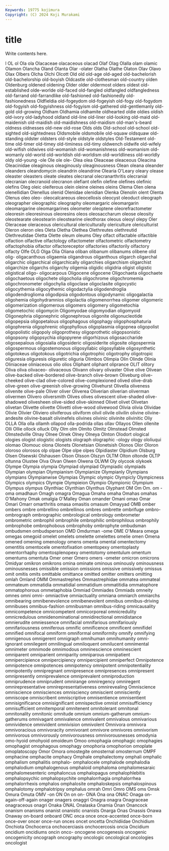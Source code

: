 ```yaml
---
Keywords: 19775 kojimura
Copyright: (C) 2024 Koji Murakami
---
```


# title

Write contents here.



l OL ol Ola ola Olacaceae
olacaceous olacad Olaf Olag Olalla olam olamic Olamon Olancha Oland
Olanta Olar -olater Olatha Olathe Olaton Olav Olavo Olax Olbers
Olcha Olchi Olcott Old old old-age old-aged old-bachelorish old-bachelorship old-boyish
Oldcastle old-clothesman old-country olden Oldenburg oldened oldening Older older oldermost
olders oldest old-established olde-worlde old-faced old-fangled oldfangled oldfangledness old-farrand old-farrandlike
old-fashioned old-fashionedly old-fashionedness Oldfieldia old-fogeydom old-fogeyish old-fogy old-fogydom old-fogyish old-fogyishness
old-fogyism old-gathered old-gentlemanly old-gold old-growing Oldham Oldhamia oldhamite oldhearted oldie
oldies oldish old-ivory old-ladyhood oldland old-line old-liner old-looking old-maid old-maidenish
old-maidish old-maidishness old-maidism old-man's-beard oldness oldnesses old-new old-rose Olds olds
Old-school old-school old-sighted old-sightedness Oldsmobile oldsmobile old-squaw oldsquaw old-standing oldster
oldsters old-style oldstyle oldstyles Old-Testament old-time old-timer old-timey old-timiness old-timy
oldwench oldwife old-wifely old-wifish oldwives old-womanish old-womanishness old-womanism old-womanly old-world
old-worldish old-worldism old-worldliness old-worldly oldy old-young -ole Ole ole ole-
Olea olea Oleaceae oleaceous Oleacina Oleacinidae oleaginous oleaginously oleaginousness Olean
oleana oleander oleanders oleandomycin oleandrin oleandrine Olearia O'Leary oleary olease
oleaster oleasters oleate oleates olecranal olecranarthritis olecranial olecranian olecranoid olecranon
olefiant olefin olefine olefines olefinic olefins Oleg oleic oleiferous olein
oleine oleines oleins Olema Olen olena olenellidian Olenellus olenid Olenidae
olenidian Olenka Olenolin olent Olenta Olenus oleo oleo- oleocalcareous oleocellosis
oleocyst oleoduct oleograph oleographer oleographic oleography oleomargaric oleomargarin oleomargarine oleomargarines
oleometer oleoptene oleorefractometer oleoresin oleoresinous oleoresins oleos oleosaccharum oleose oleosity
oleostearate oleostearin oleostearine oleothorax oleous oleoyl olepy Oler Oleraceae oleraceous
olericultural olericulturally olericulture olericulturist Oleron oleron oles Oleta Oletha Olethea
Olethreutes olethreutid Olethreutidae Oletta Olette oleum oleums Oley olfact olfactable
olfactible olfaction olfactive olfactology olfactometer olfactometric olfactometry olfactophobia olfactor olfactoreceptor
olfactories olfactorily olfactory olfacty Olfe OLG Olga Olia Oliana oliban
olibanum olibanums olibene olid olig- oligacanthous oligaemia oligandrous oliganthous oligarch
oligarchal oligarchic oligarchical oligarchically oligarchies oligarchism oligarchist oligarchize oligarchs oligarchy
oligemia oligidic oligidria oligist oligistic oligistical oligo- oligocarpous Oligocene oligocene
Oligochaeta oligochaete oligochaetous oligochete oligocholia oligochrome oligochromemia oligochronometer oligochylia oligoclase
oligoclasite oligocystic oligocythemia oligocythemic oligodactylia oligodendroglia oligodendroglioma oligodipsia oligodontous oligodynamic
oligogalactia oligohemia oligohydramnios oligolactia oligomenorrhea oligomer oligomeric oligomerization oligomerous oligomers
oligomery oligometochia oligometochic oligomycin Oligomyodae oligomyodian oligomyoid Oligonephria oligonephric oligonephrous
oligonite oligonucleotide oligopepsia oligopetalous oligophagous oligophagy oligophosphaturia oligophrenia oligophrenic oligophyllous
oligoplasmia oligopnea oligopolist oligopolistic oligopoly oligoprothesy oligoprothetic oligopsonistic oligopsony oligopsychia
oligopyrene oligorhizous oligosaccharide oligosepalous oligosialia oligosideric oligosiderite oligosite oligospermia oligospermous
oligostemonous oligosyllabic oligosyllable oligosynthetic oligotokeus oligotokous oligotrichia oligotrophic oligotrophy oligotropic
oliguresia oliguresis oliguretic oliguria Olimbos Olimpia Olin Olinde Olinia Oliniaceae
oliniaceous olio olios Oliphant oliphant oliprance OLIT olitory Oliva oliva
olivaceo- olivaceous Olivann olivary olivaster Olive olive Olivean olive-backed olive-bordered
olive-branch olive-brown Oliveburg olive-cheeked olive-clad olive-colored olive-complexioned olived olive-drab olive-green
olive-greenish olive-growing Olivehurst Olivella oliveness olivenite olive-pale Oliver oliver Oliverea
Oliverian oliverian oliverman olivermen Olivero oliversmith Olives olives olivescent olive-shaded
olive-shadowed olivesheen olive-sided olive-skinned Olivet olivet Olivetan olivetan Olivette olivette
Olivetti olive-wood olivewood Olivia olivia Olividae Olivie Olivier Oliviero oliviferous
oliviform olivil olivile olivilin olivine olivine-andesite olivine-basalt olivinefels olivines olivinic
olivinite olivinitic Oliy OLLA Olla olla ollamh ollapod olla-podrida ollas
ollav Ollayos Ollen ollenite Olli Ollie ollock olluck Olly Olm
olm Olmito Olmitz Olmstead Olmsted Olmstedville Olnay Olnee Olnek Olney
Olneya Olnton Olodort ological ologies ologist ologistic ologists olograph olographic
-ology ology ololiuqui olomao Olomouc olona Olonets Olonetsian Olonetsish Olonos
Olor Oloron oloroso olorosos olp olpae Olpe olpe olpes Olpidiaster
Olpidium Olsburg Olsen Olsewski Olshausen Olson Olsson Olszyn OLTM Olton
oltonde OLTP oltunna Olustee Olva Olvan Olwen Olwena OLWM Oly
olycook olykoek Olympe Olympia olympia Olympiad olympiad Olympiadic olympiads Olympian
olympian Olympianism Olympianize Olympianly Olympians olympians Olympianwise Olympias Olympic olympic
Olympicly Olympicness Olympics olympics Olympie Olympieion Olympio Olympionic Olympium Olympus
olympus Olynthiac Olynthian Olynthus Olyphant OM Om Om. om -oma
omadhaun Omagh omagra Omagua Omaha omaha Omahas omahas O'Mahony Omak
omalgia O'Malley Oman omander Omani omao Omar Omari Omarr omarthritis
omasa omasitis omasum Omayyad OMB omber ombers ombre ombrellino ombrellinos
ombres ombrette ombrifuge ombro- ombrograph ombrographic ombrological ombrology ombrometer ombrometric
ombrophil ombrophile ombrophilic ombrophilous ombrophily ombrophobe ombrophobous ombrophoby ombrophyte ombudsman
ombudsmen ombudsperson OMD Omdurman -ome OME O'Meara omega omegas omegoid
omelet omelets omelette omelettes omelie omen Omena omened omening omenology
omens omenta omental omentectomy omentitis omentocele omentofixation omentopexy omentoplasty omentorrhaphy
omentosplenopexy omentotomy omentulum omentum omentums omentuta Omer omer Omero omers
-ometer omicron omicrons Omidyar omikron omikrons omina ominate ominous ominously
ominousness ominousnesses omissible omission omissions omissive omissively omissus omit omitis
omits omittable omittance omitted omitter omitters omitting omlah Omland OMM
Ommastrephes Ommastrephidae ommatea ommateal ommateum ommatidia ommatidial ommatidium ommatitidia ommatophore
ommatophorous ommetaphobia Ommiad Ommiades Ommiads omneity omnes omni omni- omniactive
omniactuality omniana omniarch omniarchs omnibearing omnibenevolence omnibenevolent omnibus omnibus-driving omnibuses
omnibus-fashion omnibusman omnibus-riding omnicausality omnicompetence omnicompetent omnicorporeal omnicredulity omnicredulous omnidenominational
omnidirectional omnidistance omnierudite omniessence omnifacial omnifarious omnifariously omnifariousness omniferous omnific
omnificence omnificent omnifidel omnified omnifocal omniform omniformal omniformity omnify omnifying
omnigenous omnigerent omnigraph omnihuman omnihumanity omni-ignorant omnilegent omnilingual omniloquent omnilucent
omnimental omnimeter omnimode omnimodous omninescience omninescient omniparent omniparient omniparity omniparous
omnipatient omnipercipience omnipercipiency omnipercipient omniperfect Omnipotence omnipotence omnipotences omnipotency omnipotent
omnipotentiality omnipotently omnipregnant omnipresence omnipresences omnipresent omnipresently omniprevalence omniprevalent omniproduction
omniprudence omniprudent omnirange omniregency omniregent omnirepresentative omnirepresentativeness omnirevealing Omniscience omniscience
omnisciences omnisciency omniscient omnisciently omniscope omniscribent omniscriptive omnisentience omnisentient omnisignificance
omnisignificant omnispective omnist omnisufficiency omnisufficient omnitemporal omnitenent omnitolerant omnitonal omnitonality
omnitonic omnitude omnium omnium-gatherum omnium-gatherums omnivagant omnivalence omnivalent omnivalous omnivarious
omnividence omnivident omnivision omnivolent Omnivora omnivora omnivoracious omnivoracity omnivorant omnivore
omnivores omnivorism omnivorous omnivorously omnivorousness omnivorousnesses omodynia omo-hyoid omohyoid omoideum
Omoo omophagia omophagic omophagies omophagist omophagous omophagy omophoria omophorion omoplate
omoplatoscopy Omor Omora omostegite omosternal omosternum OMPF omphacine omphacite omphacy
Omphale omphalectomy omphali omphalic omphalism omphalitis omphalo- omphalocele omphalode omphalodia
omphalodium omphalogenous omphaloid omphaloma omphalomesaraic omphalomesenteric omphaloncus omphalopagus omphalophlebitis omphalopsychic
omphalopsychite omphalorrhagia omphalorrhea omphalorrhexis omphalos omphalosite omphaloskepsis omphalospinous omphalotomy omphalotripsy
omphalus omrah Omri Omro OMS oms Omsk Omura Omuta OMV
-on ON On on on- ONA Ona ona ONAC Onaga
on-again-off-again onager onagers onaggri Onagra onagra Onagraceae onagraceous onagri Onaka
ONAL Onalaska Onamia Onan Onancock onanism onanisms onanist onanistic onanists
Onarga Onas Onassis Onawa Onaway on-board onboard ONC onca once
once-accented once-born once-over oncer once-run onces oncet oncetta Onchidiidae Onchidium
Onchiota Onchocerca onchocerciasis onchocercosis oncia Oncidium oncidium oncidiums oncin onco-
oncogene oncogenesis oncogenic oncogenicity oncograph oncography oncologic oncological oncologies oncologist
